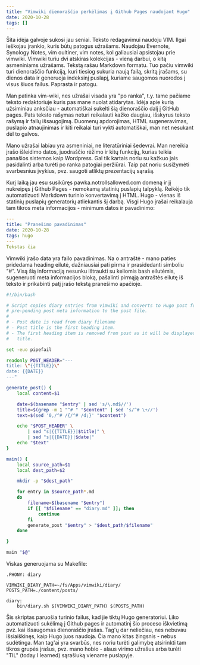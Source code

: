 ```yaml
---
title: "Vimwiki dienoraščio perkėlimas į Github Pages naudojant Hugo"
date: 2020-10-28
tags: []
---
```


Šita idėja galvoje sukosi jau seniai. Teksto redagavimui naudoju VIM. Ilgai
ieškojau įrankio, kuris būtų patogus užrašams. Naudojau Evernote, Synology
Notes, vim oultiner, vim notes, kol galiausiai apsistojau prie vimwiki. Vimwiki
turiu dvi atskiras kolekcijas - vieną darbui, o kitą asmeniniams užrašams.
Tekstą rašau Markdown formatu. Tuo pačiu vimwiki turi dienoraščio funkciją, kuri
tiesiog sukuria naują failą, skritą įrašams, su dienos data ir generuoja
indeksinį puslapį, kuriame saugomos nuorodos į visus šiuos failus. Paprasta ir
patogu.

Man patinka vim-wiki, nes užrašai visada yra "po ranka", t.y. tame pačiame
teksto redaktoriuje kuris pas mane nuolat atidarytas. Idėja apie kurią
užsiminiau anksčiau - automatiškai sukelti šią dienoraščio dalį į GitHub pages.
Pats teksto rašymas neturi reikalauti kažko daugiau, išskyrus teksto rašymą ir
failų išsaugojimą. Duomenų apdorojimas, HTML sugeneravimas, puslapio
atnaujinimas ir kiti reikalai turi vykti automatiškai, man net nesukant dėl to
galvos.

Mano užrašai labiau yra asmeniniai, ne literatūriniai šedevrai. Man nereikia
įrašo išleidimo datos, juodraščio rėžimo ir kitų funkcijų, kurias teikia
panašios sistemos kaip Wordpress. Gal tik kartais noriu su kažkuo jais
pasidalinti arba turėti po ranka patogiai peržiūrai. Taip pat noriu susižymėti
svarbesnius įvykius, pvz. saugoti atliktų prezentacijų sąrašą.

Kurį laiką jau esu susikūręs pawka.notrollsallowed.com domeną ir jį nukreipęs į
Github Pages - nemokamą statinių puslapių talpyklą. Reikėjo tik automatizuoti
Markdown turinio konvertavimą į HTML. Hugo - vienas iš statinių puslapių
generatorių atliekantis šį darbą. Visgi Hugo įrašai reikalauja tam tikros meta
informacijos - minimum datos ir pavadinimo:

```yaml
---
title: "Pranešimo pavadinimas"
date: 2020-10-28
tags: hugo
---
Tekstas čia
```

Vimwiki įrašo data yra failo pavadinimas. Na o antraštė - mano paties pridedama
heading eilutė, dažniausiai pati pirma ir prasidedanti simboliu "#". Visą šią
informaciją nesunku ištraukti su keliomis bash eilutėmis, sugeneruoti meta
informacijos bloką, pašalinti pirmąją antraštės eilutę iš teksto ir prikabinti
patį įrašo tekstą pranešimo apačioje.

```sh
#!/bin/bash

# Script copies diary entries from vimwiki and converts to Hugo post format by
# pre-pending post meta information to the post file.
#
# - Post date is read from diary filename
# - Post title is the first heading item.
# - The first heading item is removed from post as it will be displayed as
#   title.

set -euo pipefail

readonly POST_HEADER="---
title: \"{{TITLE}}\"
date: {{DATE}}
---"

generate_post() {
    local content=$1

    date=$(basename "$entry" | sed 's/\.md$//')
    title=$(grep -m 1 "^# " "$content" | sed 's/^# \+//')
    text=$(sed '0,/^# /{/^# /d;}' "$content")

    echo "$POST_HEADER" \
        | sed "s|{{TITLE}}|$title|" \
        | sed "s|{{DATE}}|$date|"
    echo "$text"
}

main() {
    local source_path=$1
    local dest_path=$2

    mkdir -p "$dest_path"

    for entry in $source_path*.md
    do
        filename=$(basename "$entry")
        if [[ "$filename" == "diary.md" ]]; then
            continue
        fi
        generate_post "$entry" > "$dest_path/$filename"
    done

}

main "$@"
```

Viskas generuojama su Makefile:

```make
.PHONY: diary

VIMWIKI_DIARY_PATH=~/fs/Apps/vimwiki/diary/
POSTS_PATH=./content/posts/

diary:
	bin/diary.sh $(VIMWIKI_DIARY_PATH) $(POSTS_PATH)

```

Šis skriptas paruošia turinio failus, kad jie tiktų Hugo generatoriui. Liko
automatizuoti sukėlimą į Github pages ir automatinį šio proceso iškvietimą pvz.
kai išsaugomas dienoraščio įrašas. Tag'ų dar neliečiau, nes nebuvau
išsiaiškinęs, kaip Hugo juos naudoja. Čia mano kitas žingsnis - nebus sudėtinga.
Man tag'ai yra svarbūs, nes noriu turėti galimybę atsirinkti tam tikros grupės
įrašus, pvz. mano hobio - alaus virimo užrašus arba turėti "TIL" (today I
learned) sąrašiuką viename puslapyje.

